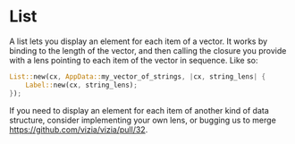 # List

A list lets you display an element for each item of a vector.
It works by binding to the length of the vector, and then calling the closure you provide with a lens pointing to each item of the vector in sequence.
Like so:

```rust
List::new(cx, AppData::my_vector_of_strings, |cx, string_lens| {
    Label::new(cx, string_lens);
});
```

If you need to display an element for each item of another kind of data structure, consider implementing your own lens, or bugging us to merge <https://github.com/vizia/vizia/pull/32>.
